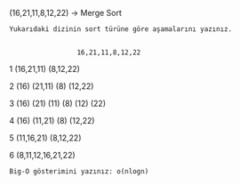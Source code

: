 (16,21,11,8,12,22) -> Merge Sort

    Yukarıdaki dizinin sort türüne göre aşamalarını yazınız.

    
                     16,21,11,8,12,22
                    
1                  (16,21,11)      (8,12,22)       
              
2             (16)    (21,11)      (8)    (12,22) 
             
3           (16)  (21)   (11)      (8)   (12)   (22)
              
4               (16)  (11,21)      (8)    (12,22) 
                  
5                  (11,16,21)      (8,12,22)
                    
6                      (8,11,12,16,21,22)

    Big-O gösterimini yazınız: o(nlogn)